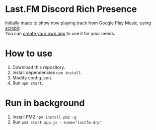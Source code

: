 # Last.FM Discord Rich Presence
Initially made to show now playing track from Google Play Music, using [scroblr](http://scroblr.fm/).<br>
You can [create your own app](https://discordapp.com/developers/applications/me) to use it for your needs.
# How to use
1. Download this repository.
2. Install dependencies `npm install`.
3. Modify config.json.
4. Run `npm start`.
# Run in background
1. Install PM2 `npm install pm2 -g`
2. Run `pm2 start app.js --name="lastfm-drp"`
